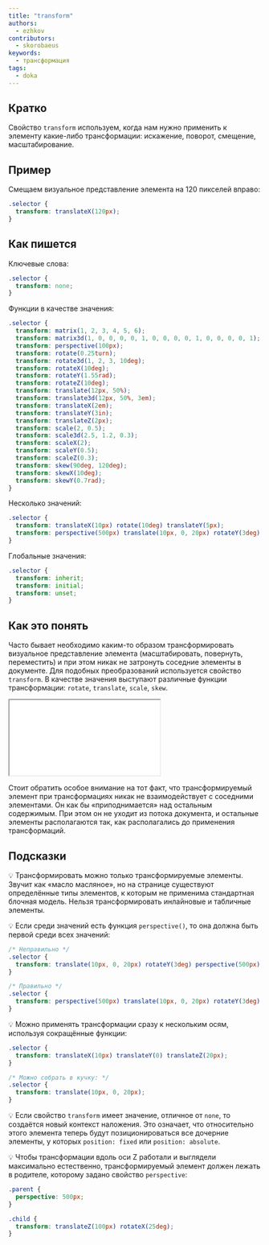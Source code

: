 ```yaml
---
title: "transform"
authors:
  - ezhkov
contributors:
  - skorobaeus
keywords:
  - трансформация
tags:
  - doka
---
```


## Кратко

Свойство `transform` используем, когда нам нужно применить к элементу какие-либо трансформации: искажение, поворот, смещение, масштабирование.

## Пример

Смещаем визуальное представление элемента на 120 пикселей вправо:

```css
.selector {
  transform: translateX(120px);
}
```

## Как пишется

Ключевые слова:

```css
.selector {
  transform: none;
}
```

Функции в качестве значения:

```css
.selector {
  transform: matrix(1, 2, 3, 4, 5, 6);
  transform: matrix3d(1, 0, 0, 0, 0, 1, 0, 0, 0, 0, 1, 0, 0, 0, 0, 1);
  transform: perspective(100px);
  transform: rotate(0.25turn);
  transform: rotate3d(1, 2, 3, 10deg);
  transform: rotateX(10deg);
  transform: rotateY(1.55rad);
  transform: rotateZ(10deg);
  transform: translate(12px, 50%);
  transform: translate3d(12px, 50%, 3em);
  transform: translateX(2em);
  transform: translateY(3in);
  transform: translateZ(2px);
  transform: scale(2, 0.5);
  transform: scale3d(2.5, 1.2, 0.3);
  transform: scaleX(2);
  transform: scaleY(0.5);
  transform: scaleZ(0.3);
  transform: skew(90deg, 120deg);
  transform: skewX(10deg);
  transform: skewY(0.7rad);
}
```

Несколько значений:

```css
.selector {
  transform: translateX(10px) rotate(10deg) translateY(5px);
  transform: perspective(500px) translate(10px, 0, 20px) rotateY(3deg);
}
```

Глобальные значения:

```css
.selector {
  transform: inherit;
  transform: initial;
  transform: unset;
}
```

## Как это понять

Часто бывает необходимо каким-то образом трансформировать визуальное представление элемента (масштабировать, повернуть, переместить) и при этом никак не затронуть соседние элементы в документе. Для подобных преобразований используется свойство `transform`. В качестве значения выступают различные функции трансформации: `rotate`, `translate`, `scale`, `skew`.

<iframe title="Песочница Transform — transform — Дока" src="demos/playground/index.html"></iframe>

Стоит обратить особое внимание на тот факт, что трансформируемый элемент при трансформациях никак не взаимодействует с соседними элементами. Он как бы «приподнимается» над остальным содержимым. При этом он не уходит из потока документа, и остальные элементы располагаются так, как располагались до применения трансформаций.

## Подсказки

💡 Трансформировать можно только трансформируемые элементы. Звучит как «масло масляное», но на странице существуют определённые типы элементов, к которым не применима стандартная блочная модель. Нельзя трансформировать инлайновые и табличные элементы.

💡 Если среди значений есть функция `perspective()`, то она должна быть первой среди всех значений:

```css
/* Неправильно */
.selector {
  transform: translate(10px, 0, 20px) rotateY(3deg) perspective(500px);
}

/* Правильно */
.selector {
  transform: perspective(500px) translate(10px, 0, 20px) rotateY(3deg);
}
```

💡 Можно применять трансформации сразу к нескольким осям, используя сокращённые функции:

```css
.selector {
  transform: translateX(10px) translateY(0) translateZ(20px);
}

/* Можно собрать в кучку: */
.selector {
  transform: translate(10px, 0, 20px);
}
```

💡 Если свойство `transform` имеет значение, отличное от `none`, то создаётся новый контекст наложения. Это означает, что относительно этого элемента теперь будут позиционироваться все дочерние элементы, у которых `position: fixed` или `position: absolute`.

💡 Чтобы трансформации вдоль оси Z работали и выглядели максимально естественно, трансформируемый элемент должен лежать в родителе, которому задано свойство `perspective`:

```css
.parent {
  perspective: 500px;
}

.child {
  transform: translateZ(100px) rotateX(25deg);
}
```
